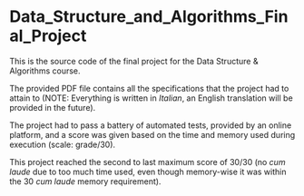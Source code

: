 # Data_Structure_and_Algorithms_Final_Project

This is the source code of the final project for the Data Structure & Algorithms course.

The provided PDF file contains all the specifications that the project had to attain to (NOTE: Everything is written in _Italian_, an English translation will be provided in the future).

The project had to pass a battery of automated tests, provided by an online platform, and a score was given based on the time and memory used during execution (scale: grade/30).

This project reached the second to last maximum score of 30/30 (no _cum laude_ due to too much time used, even though memory-wise it was within the 30 _cum laude_ memory requirement).
